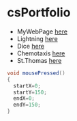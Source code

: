# csPortfolio

* MyWebPage [here](https://bensonomb.github.io/lightning2/index.html)
* Lightning [here](https://bensonomb.github.io/lightning2/index.html)
* Dice [here](https://bensonomb.github.io/dice3/)
* Chemotaxis [here](https://bensonomb.github.io/chemotaxis4/)
* St.Thomas [here](https://docs.google.com/presentation/d/1iZrKE3-hbXkK3rF7mpYMKIr_VQY1mwyH16PAfJbMW9s/edit#slide=id.p)
```Java
void mousePressed()
{
  startX=0;
  startY=150;
  endX=0;
  endY=150;
}
```

